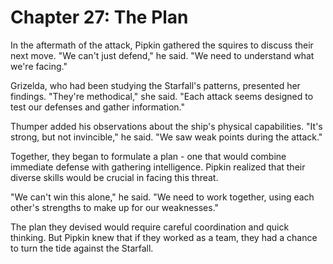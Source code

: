 # Chapter 27: The Plan

In the aftermath of the attack, Pipkin gathered the squires to discuss their next move. "We can't just defend," he said. "We need to understand what we're facing."

Grizelda, who had been studying the Starfall's patterns, presented her findings. "They're methodical," she said. "Each attack seems designed to test our defenses and gather information."

Thumper added his observations about the ship's physical capabilities. "It's strong, but not invincible," he said. "We saw weak points during the attack."

Together, they began to formulate a plan - one that would combine immediate defense with gathering intelligence. Pipkin realized that their diverse skills would be crucial in facing this threat.

"We can't win this alone," he said. "We need to work together, using each other's strengths to make up for our weaknesses."

The plan they devised would require careful coordination and quick thinking. But Pipkin knew that if they worked as a team, they had a chance to turn the tide against the Starfall.
